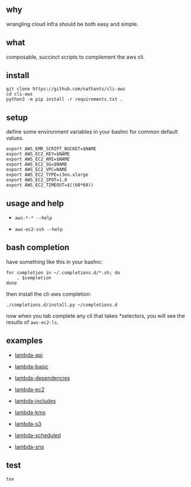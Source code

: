 ## why

wrangling cloud infra should be both easy and simple.

## what

composable, succinct scripts to complement the aws cli.

## install

```
git clone https://github.com/nathants/cli-aws
cd cli-aws
python3 -m pip install -r requirements.txt .
```

## setup

define some environment variables in your bashrc for common default values.

```
export AWS_EMR_SCRIPT_BUCKET=$NAME
export AWS_EC2_KEY=$NAME
export AWS_EC2_AMI=$NAME
export AWS_EC2_SG=$NAME
export AWS_EC2_VPC=NAME
export AWS_EC2_TYPE=i3en.xlarge
export AWS_EC2_SPOT=1.0
export AWS_EC2_TIMEOUT=$((60*60))
```

## usage and help

- `aws-*-* --help`

- `aws-ec2-ssh --help`

## bash completion

have something like this in your bashrc:

```
for completion in ~/.completions.d/*.sh; do
    . $completion
done
```

then install the cli-aws completion:

```
./completions.d/install.py ~/completions.d
```

now when you tab complete any cli that takes *selectors, you will see the results of `aws-ec2-ls`.

## examples

- [lambda-api](https://github.com/nathants/cli-aws/blob/master/examples/lambda/api.py)

- [lambda-basic](https://github.com/nathants/cli-aws/blob/master/examples/lambda/basic.py)

- [lambda-dependencies](https://github.com/nathants/cli-aws/blob/master/examples/lambda/dependencies.py)

- [lambda-ec2](https://github.com/nathants/cli-aws/blob/master/examples/lambda/ec2.py)

- [lambda-includes](https://github.com/nathants/cli-aws/blob/master/examples/lambda/includes.py)

- [lambda-kms](https://github.com/nathants/cli-aws/blob/master/examples/lambda/kms.py)

- [lambda-s3](https://github.com/nathants/cli-aws/blob/master/examples/lambda/s3.py)

- [lambda-scheduled](https://github.com/nathants/cli-aws/blob/master/examples/lambda/scheduled.py)

- [lambda-sns](https://github.com/nathants/cli-aws/blob/master/examples/lambda/sns.py)

## test

```
tox
```
